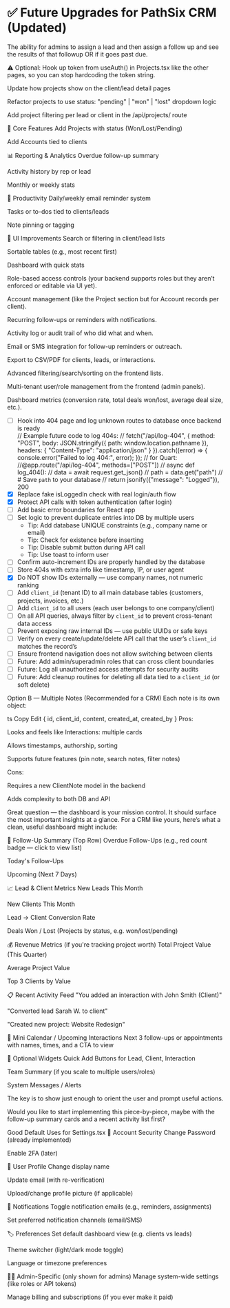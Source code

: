 # ✅ Future Upgrades for PathSix CRM (Updated)

The ability for admins to assign a lead and then assign a follow up and see the results of that followup OR if it goes past due. 

⚠️ Optional: Hook up token from useAuth() in Projects.tsx like the other pages, so you can stop hardcoding the token string.

Update how projects show on the client/lead detail pages

Refactor projects to use status: "pending" | "won" | "lost" dropdown logic

Add project filtering per lead or client in the /api/projects/ route

🧩 Core Features
Add Projects with status (Won/Lost/Pending)

Add Accounts tied to clients

📊 Reporting & Analytics
Overdue follow-up summary

Activity history by rep or lead

Monthly or weekly stats

🔔 Productivity
Daily/weekly email reminder system

Tasks or to-dos tied to clients/leads

Note pinning or tagging

🧭 UI Improvements
Search or filtering in client/lead lists

Sortable tables (e.g., most recent first)

Dashboard with quick stats


Role-based access controls (your backend supports roles but they aren’t enforced or editable via UI yet).

Account management (like the Project section but for Account records per client).

Recurring follow-ups or reminders with notifications.

Activity log or audit trail of who did what and when.

Email or SMS integration for follow-up reminders or outreach.

Export to CSV/PDF for clients, leads, or interactions.

Advanced filtering/search/sorting on the frontend lists.

Multi-tenant user/role management from the frontend (admin panels).

Dashboard metrics (conversion rate, total deals won/lost, average deal size, etc.).



- [ ] Hook into 404 page and log unknown routes to database once backend is ready  
        // Example future code to log 404s:
        // fetch("/api/log-404", { method: "POST", body: JSON.stringify({ path: window.location.pathname }), headers: { "Content-Type": "application/json" } }).catch((error) => { console.error("Failed to log 404:", error); });
        // for Quart:
        //@app.route("/api/log-404", methods=["POST"])
        //    async def log_404():
        //        data = await request.get_json()
        //        path = data.get("path")
        //        # Save `path` to your database
        //        return jsonify({"message": "Logged"}), 200  
- [x] Replace fake isLoggedIn check with real login/auth flow  
- [x] Protect API calls with token authentication (after login)  
- [ ] Add basic error boundaries for React app  
- [ ] Set logic to prevent duplicate entries into DB by multiple users  
    - Tip: Add database UNIQUE constraints (e.g., company name or email)  
    - Tip: Check for existence before inserting  
    - Tip: Disable submit button during API call  
    - Tip: Use toast to inform user  
- [ ] Confirm auto-increment IDs are properly handled by the database  
- [ ] Store 404s with extra info like timestamp, IP, or user agent  
- [x] Do NOT show IDs externally — use company names, not numeric ranking  
- [ ] Add `client_id` (tenant ID) to all main database tables (customers, projects, invoices, etc.)  
- [ ] Add `client_id` to all users (each user belongs to one company/client)  
- [ ] On all API queries, always filter by `client_id` to prevent cross-tenant data access  
- [ ] Prevent exposing raw internal IDs — use public UUIDs or safe keys  
- [ ] Verify on every create/update/delete API call that the user’s `client_id` matches the record’s  
- [ ] Ensure frontend navigation does not allow switching between clients  
- [ ] Future: Add admin/superadmin roles that can cross client boundaries  
- [ ] Future: Log all unauthorized access attempts for security audits  
- [ ] Future: Add cleanup routines for deleting all data tied to a `client_id` (or soft delete)

 Option B — Multiple Notes (Recommended for a CRM)
Each note is its own object:

ts
Copy
Edit
{
  id,
  client_id,
  content,
  created_at,
  created_by
}
Pros:

Looks and feels like Interactions: multiple cards

Allows timestamps, authorship, sorting

Supports future features (pin note, search notes, filter notes)

Cons:

Requires a new ClientNote model in the backend

Adds complexity to both DB and API

Great question — the dashboard is your mission control. It should surface the most important insights at a glance. For a CRM like yours, here’s what a clean, useful dashboard might include:

🔁 Follow-Up Summary (Top Row)
Overdue Follow-Ups (e.g., red count badge — click to view list)

Today's Follow-Ups

Upcoming (Next 7 Days)

📈 Lead & Client Metrics
New Leads This Month

New Clients This Month

Lead → Client Conversion Rate

Deals Won / Lost (Projects by status, e.g. won/lost/pending)

💰 Revenue Metrics (if you're tracking project worth)
Total Project Value (This Quarter)

Average Project Value

Top 3 Clients by Value

📋 Recent Activity Feed
"You added an interaction with John Smith (Client)"

"Converted lead Sarah W. to client"

"Created new project: Website Redesign"

📅 Mini Calendar / Upcoming Interactions
Next 3 follow-ups or appointments with names, times, and a CTA to view

🧭 Optional Widgets
Quick Add Buttons for Lead, Client, Interaction

Team Summary (if you scale to multiple users/roles)

System Messages / Alerts

The key is to show just enough to orient the user and prompt useful actions.

Would you like to start implementing this piece-by-piece, maybe with the follow-up summary cards and a recent activity list first?


 Good Default Uses for Settings.tsx
🔐 Account Security
 Change Password (already implemented)

 Enable 2FA (later)

👤 User Profile
 Change display name

 Update email (with re-verification)

 Upload/change profile picture (if applicable)

🔔 Notifications
 Toggle notification emails (e.g., reminders, assignments)

 Set preferred notification channels (email/SMS)

🏷️ Preferences
 Set default dashboard view (e.g. clients vs leads)

 Theme switcher (light/dark mode toggle)

 Language or timezone preferences

🧑‍💼 Admin-Specific (only shown for admins)
 Manage system-wide settings (like roles or API tokens)

 Manage billing and subscriptions (if you ever make it paid)